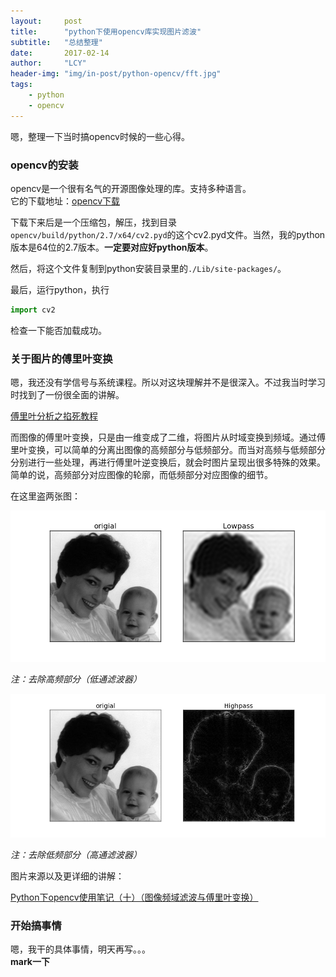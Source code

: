 ```yaml
---
layout:     post
title:      "python下使用opencv库实现图片滤波"
subtitle:   "总结整理"
date:       2017-02-14
author:     "LCY"
header-img: "img/in-post/python-opencv/fft.jpg"
tags:
    - python
    - opencv
---
```




嗯，整理一下当时搞opencv时候的一些心得。

### opencv的安装

opencv是一个很有名气的开源图像处理的库。支持多种语言。<br>
它的下载地址：[opencv下载](http://opencv.org/downloads.html)<br>

下载下来后是一个压缩包，解压，找到目录` opencv/build/python/2.7/x64/cv2.pyd`的这个cv2.pyd文件。当然，我的python版本是64位的2.7版本。**一定要对应好python版本**。<br>

然后，将这个文件复制到python安装目录里的`./Lib/site-packages/`。<br>

最后，运行python，执行

```python
import cv2
```

检查一下能否加载成功。

### 关于图片的傅里叶变换

嗯，我还没有学信号与系统课程。所以对这块理解并不是很深入。不过我当时学习时找到了一份很全面的讲解。<br>

[傅里叶分析之掐死教程](https://zhuanlan.zhihu.com/p/19763358)

而图像的傅里叶变换，只是由一维变成了二维，将图片从时域变换到频域。通过傅里叶变换，可以简单的分离出图像的高频部分与低频部分。而当对高频与低频部分分别进行一些处理，再进行傅里叶逆变换后，就会时图片呈现出很多特殊的效果。简单的说，高频部分对应图像的轮廓，而低频部分对应图像的细节。<br>

在这里盗两张图：

![去除高频部分](/img/in-post/python-opencv/lowpass.jpg)

*注：去除高频部分（低通滤波器）*

![去除低频部分](/img/in-post/python-opencv/highpass.jpg)

*注：去除低频部分（高通滤波器）*

图片来源以及更详细的讲解：

[Python下opencv使用笔记（十）（图像频域滤波与傅里叶变换）](http://blog.csdn.net/on2way/article/details/46981825)



### 开始搞事情

嗯，我干的具体事情，明天再写。。。
<br>
**mark一下**